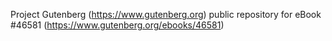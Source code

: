 Project Gutenberg (https://www.gutenberg.org) public repository for eBook #46581 (https://www.gutenberg.org/ebooks/46581)
